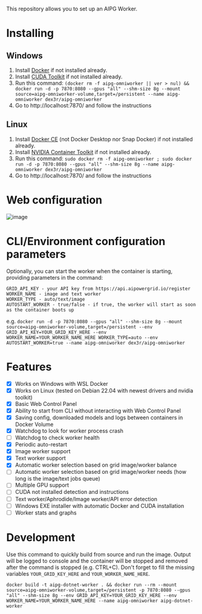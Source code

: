 This repository allows you to set up an AIPG Worker.

# Installing

## Windows

1. Install [Docker](https://www.docker.com/products/docker-desktop/) if not installed already.
1. Install [CUDA Toolkit](https://developer.nvidia.com/cuda-downloads?target_os=Windows&target_arch=x86_64) if not installed already.
1. Run this command: `(docker rm -f aipg-omniworker || ver > nul) && docker run -d -p 7870:8080 --gpus "all" --shm-size 8g --mount source=aipg-omniworker-volume,target=/persistent --name aipg-omniworker dex3r/aipg-omniworker`
1. Go to http://localhost:7870/ and follow the instructions

## Linux

1. Install [Docker CE](https://docs.docker.com/engine/install/) (not Docker Desktop nor Snap Docker) if not installed already.
1. Install [NVIDIA Container Toolkit](https://docs.nvidia.com/datacenter/cloud-native/container-toolkit/latest/install-guide.html#installing-with-apt) if not installed already.
1. Run this command: `sudo docker rm -f aipg-omniworker ; sudo docker run -d -p 7870:8080 --gpus "all" --shm-size 8g --name aipg-omniworker dex3r/aipg-omniworker`
1. Go to http://localhost:7870/ and follow the instructions

# Web configuration

![image](https://github.com/user-attachments/assets/69ea8178-b394-4180-9c02-7d87391027be)

# CLI/Environment configuration parameters

Optionally, you can start the worker when the container is starting, providing parameters in the command:

```
GRID_API_KEY - your API key from https://api.aipowergrid.io/register
WORKER_NAME - image and text worker
WORKER_TYPE - auto/text/image
AUTOSTART_WORKER - true/false - if true, the worker will start as soon as the container boots up
```

e.g.
`docker run -d -p 7870:8080 --gpus "all" --shm-size 8g --mount source=aipg-omniworker-volume,target=/persistent --env GRID_API_KEY=YOUR_GRID_KEY_HERE --env WORKER_NAME=YOUR_WORKER_NAME_HERE WORKER_TYPE=auto --env AUTOSTART_WORKER=true --name aipg-omniworker dex3r/aipg-omniworker`

# Features

- [x] Works on Windows with WSL Docker
- [x] Works on Linux (tested on Debian 22.04 with newest drivers and nvidia toolkit)
- [x] Basic Web Control Panel
- [x] Ability to start from CLI without interacting with Web Control Panel
- [x] Saving config, downloaded models and logs between containers in Docker Volume
- [x] Watchdog to look for worker process crash
- [ ] Watchdog to check worker health
- [x] Periodic auto-restart
- [x] Image worker support
- [x] Text worker support
- [x] Automatic worker selection based on grid image/worker balance
- [ ] Automatic worker selection based on grid image/worker needs (how long is the image/text jobs queue)
- [ ] Multiple GPU support
- [ ] CUDA not installed detection and instructions
- [ ] Text worker/Aphrodide/Image worker/API error detection
- [ ] Windows EXE installer with automatic Docker and CUDA installation
- [ ] Worker stats and graphs

# Development

Use this command to quickly build from source and run the image. Output will be logged to console and the container will be stopped and removed after the command is stopped (e.g. CTRL+C). Don't forget to fill the missing variables `YOUR_GRID_KEY_HERE` and `YOUR_WORKER_NAME_HERE`.

```docker build -t aipg-dotnet-worker . && docker run --rm --mount source=aipg-omniworker-volume,target=/persistent -p 7870:8080 --gpus "all" --shm-size 8g --env GRID_API_KEY=YOUR_GRID_KEY_HERE --env WORKER_NAME=YOUR_WORKER_NAME_HERE --name aipg-omniworker aipg-dotnet-worker```

